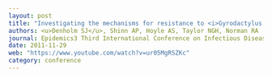 ```yaml
---
layout: post
title: "Investigating the mechanisms for resistance to <i>Gyrodactylus salaris<\i> (Monogenea) infections in Atlantic salmon (<i>Salmo salar<\i>)(poster)"
authors: <u>Denholm SJ</u>, Shinn AP, Hoyle AS, Taylor NGH, Norman RA
journal: Epidemics3 Third International Conference on Infectious Disease Dynamics. 29th Nov - 2nd Dec 2011, Boston MA, USA
date: 2011-11-29
web: "https://www.youtube.com/watch?v=ur05MgRSZKc"
category: conference
---
```

